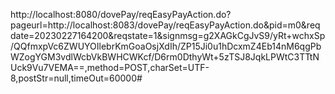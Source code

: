 http://localhost:8080/dovePay/reqEasyPayAction.do?pageurl=http://localhost:8083/dovePay/reqEasyPayAction.do&pid=m0&reqdate=20230227164200&reqstate=1&signmsg=g2XAGkCgJvS9/yRt+wchxSp/QQfmxpVc6ZWUYOIlebrKmGoaOsjXdIh/ZP15Ji0u1hDcxmZ4Eb14nM6qgPbWZogYGM3vdlWcbVkBWHCWKcf/D6rm0DthyWt+5zTSJ8JqkLPWtC3TTtNUck9Vu7VEMA==,method=POST,charSet=UTF-8,postStr=null,timeOut=60000#